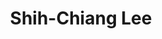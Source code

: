 ---
layout: people
hidden: true
title: Shih-Chiang Lee
name: Shih-Chiang Lee
student_id: r97922026
status: graduated
program: Master student
entry_year: 2008
exit_year: 2010
link: false
external_url: 
image: /people/images/Shih-Chiang_Lee.jpg
research_interests: 
brief: 
---